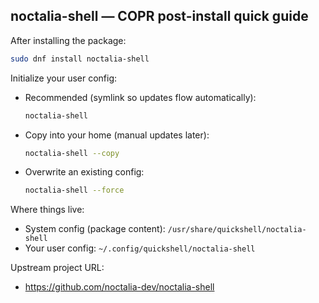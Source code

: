 ## noctalia-shell — COPR post-install quick guide

After installing the package:

```bash
sudo dnf install noctalia-shell
```

Initialize your user config:

- Recommended (symlink so updates flow automatically):
	```bash
	noctalia-shell
	```
- Copy into your home (manual updates later):
	```bash
	noctalia-shell --copy
	```
- Overwrite an existing config:
	```bash
	noctalia-shell --force
	```

Where things live:
- System config (package content): `/usr/share/quickshell/noctalia-shell`
- Your user config: `~/.config/quickshell/noctalia-shell`

Upstream project URL:
- https://github.com/noctalia-dev/noctalia-shell
